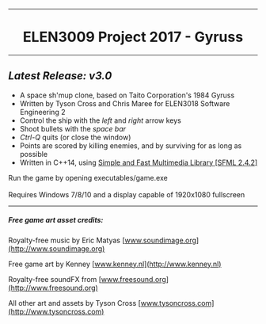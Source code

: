 ***
# <center>ELEN3009 Project 2017 - Gyruss </center>
***
 *Latest Release: v3.0* <br>
---
* A space sh'mup clone, based on Taito Corporation's 1984 Gyruss <br>
* Written by Tyson Cross and Chris Maree for ELEN3018 Software Engineering 2 <br>
* Control the ship with the *left* and *right* arrow keys <br>
* Shoot bullets with the *space bar* <br>
* *Ctrl-Q* quits (or close the window) <br>
* Points are scored by killing enemies, and by surviving for as long as possible <br>
* Written in C++14, using [Simple and Fast Multimedia Library \[SFML 2.4.2\]](https://www.sfml-dev.org/) <br>

Run the game by opening executables/game.exe <br>
<br>
Requires Windows 7/8/10 and a display capable of 1920x1080 fullscreen <br>

---
##### *Free game art asset credits:*
Royalty-free music by Eric Matyas [www.soundimage.org](http://www.soundimage.org)

Free game art by Kenney [www.kenney.nl](http://www.kenney.nl)

Royalty-free soundFX from [www.freesound.org](http://www.freesound.org)

All other art and assets by Tyson Cross [www.tysoncross.com](http://www.tysoncross.com)
